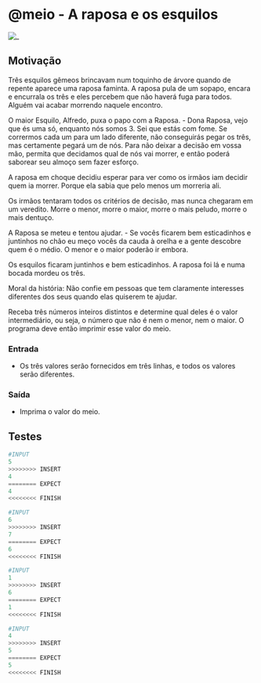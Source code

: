 # @meio - A raposa e os esquilos

![_](https://raw.githubusercontent.com/qxcodefup/arcade/master/base/meio/cover.jpg)

## Motivação

Três esquilos gêmeos brincavam num toquinho de árvore quando de repente aparece uma raposa faminta. A raposa pula de um sopapo, encara e encurrala os três e eles percebem que não haverá fuga para todos. Alguém vai acabar morrendo naquele encontro.

O maior Esquilo, Alfredo, puxa o papo com a Raposa.
\- Dona Raposa, vejo que és uma só, enquanto nós somos 3. Sei que estás com fome. Se corrermos cada um para um lado diferente, não conseguirás pegar os três, mas certamente pegará um de nós. Para não deixar a decisão em vossa mão, permita que decidamos qual de nós vai morrer, e então poderá saborear seu almoço sem fazer esforço.

A raposa em choque decidiu esperar para ver como os irmãos iam decidir quem ia morrer. Porque ela sabia que pelo menos um morreria ali.

Os irmãos tentaram todos os critérios de decisão, mas nunca chegaram em um veredito. Morre o menor, morre o maior, morre o mais peludo, morre o mais dentuço.

A Raposa se meteu e tentou ajudar.
\- Se vocês ficarem bem esticadinhos e juntinhos no chão eu meço vocês da cauda à orelha e a gente descobre quem é o médio. O menor e o maior poderão ir embora.

Os esquilos ficaram juntinhos e bem esticadinhos. A raposa foi lá e numa bocada mordeu os três.

Moral da história: Não confie em pessoas que tem claramente interesses diferentes dos seus quando elas quiserem te ajudar.

Receba três números inteiros distintos e determine qual deles é o valor intermediário, ou seja, o número que não é nem o menor, nem o maior. O programa deve então imprimir esse valor do meio.

### Entrada

* Os três valores serão fornecidos em três linhas, e todos os valores serão diferentes.

### Saída

* Imprima o valor do meio.

## Testes

```py
#INPUT
5
>>>>>>>> INSERT
4
======== EXPECT
4
<<<<<<<< FINISH
```

```py
#INPUT
6
>>>>>>>> INSERT
7
======== EXPECT
6
<<<<<<<< FINISH
```

```py
#INPUT
1
>>>>>>>> INSERT
6
======== EXPECT
1
<<<<<<<< FINISH
```

```py
#INPUT
4
>>>>>>>> INSERT
5
======== EXPECT
5
<<<<<<<< FINISH
```
